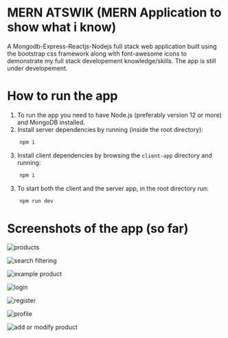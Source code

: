 # MERN ATSWIK (MERN Application to show what i know)

A Mongodb-Express-Reactjs-Nodejs full stack web application built using the bootstrap css framework along with font-awesome icons to demonstrate my full stack developement knowledge/skills. The app is still under developement.

# How to run the app

1. To run the app you need to have Node.js (preferably version 12 or more) and MongoDB installed.
2. Install server dependencies by running (inside the root directory):

```bash
	npm i
```

3. Install client dependencies by browsing the `client-app` directory and running:

```bash
	npm i
```

3. To start both the client and the server app, in the root directory run:

```bash
	npm run dev
```

# Screenshots of the app (so far)

![products]("https://github.com/kosletr/mern-app/tree/main/screenshots/products.png")

![search filtering]("https://github.com/kosletr/mern-app/tree/main/screenshots/search_filtering.png")

![example product]("https://github.com/kosletr/mern-app/tree/main/screenshots/example_product.png")

![login]("https://github.com/kosletr/mern-app/tree/main/screenshots/login.png")

![register]("https://github.com/kosletr/mern-app/tree/main/screenshots/register.png")

![profile]("https://github.com/kosletr/mern-app/tree/main/screenshots/profile.png")

![add or modify product]("https://github.com/kosletr/mern-app/tree/main/screenshots/add_or_modify_product.png")
